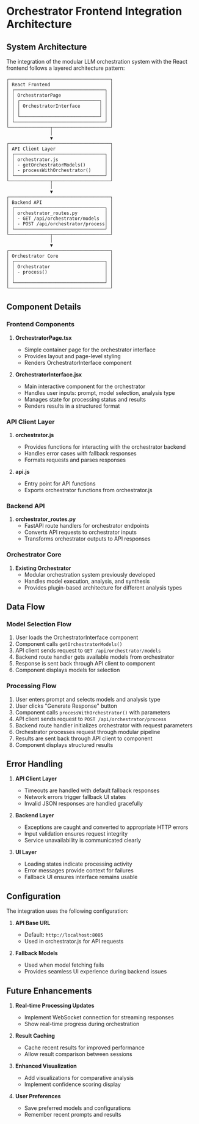 # Orchestrator Frontend Integration Architecture

## System Architecture

The integration of the modular LLM orchestration system with the React frontend follows a layered architecture pattern:

```
┌─────────────────────────────────────┐
│ React Frontend                      │
│ ┌─────────────────────────────────┐ │
│ │ OrchestratorPage                │ │
│ │ ┌─────────────────────────────┐ │ │
│ │ │ OrchestratorInterface       │ │ │
│ │ │                             │ │ │
│ │ └─────────────────────────────┘ │ │
│ └─────────────────────────────────┘ │
└───────────────┬─────────────────────┘
                │
                ▼
┌─────────────────────────────────────┐
│ API Client Layer                    │
│ ┌─────────────────────────────────┐ │
│ │ orchestrator.js                 │ │
│ │ - getOrchestratorModels()       │ │
│ │ - processWithOrchestrator()     │ │
│ └─────────────────────────────────┘ │
└───────────────┬─────────────────────┘
                │
                ▼
┌─────────────────────────────────────┐
│ Backend API                         │
│ ┌─────────────────────────────────┐ │
│ │ orchestrator_routes.py          │ │
│ │ - GET /api/orchestrator/models  │ │
│ │ - POST /api/orchestrator/process│ │
│ └─────────────────────────────────┘ │
└───────────────┬─────────────────────┘
                │
                ▼
┌─────────────────────────────────────┐
│ Orchestrator Core                   │
│ ┌─────────────────────────────────┐ │
│ │ Orchestrator                    │ │
│ │ - process()                     │ │
│ │                                 │ │
│ └─────────────────────────────────┘ │
└─────────────────────────────────────┘
```

## Component Details

### Frontend Components

1. **OrchestratorPage.tsx**
   - Simple container page for the orchestrator interface
   - Provides layout and page-level styling
   - Renders OrchestratorInterface component

2. **OrchestratorInterface.jsx**
   - Main interactive component for the orchestrator
   - Handles user inputs: prompt, model selection, analysis type
   - Manages state for processing status and results
   - Renders results in a structured format

### API Client Layer

1. **orchestrator.js**
   - Provides functions for interacting with the orchestrator backend
   - Handles error cases with fallback responses
   - Formats requests and parses responses

2. **api.js**
   - Entry point for API functions
   - Exports orchestrator functions from orchestrator.js

### Backend API

1. **orchestrator_routes.py**
   - FastAPI route handlers for orchestrator endpoints
   - Converts API requests to orchestrator inputs
   - Transforms orchestrator outputs to API responses

### Orchestrator Core

1. **Existing Orchestrator**
   - Modular orchestration system previously developed
   - Handles model execution, analysis, and synthesis
   - Provides plugin-based architecture for different analysis types

## Data Flow

### Model Selection Flow

1. User loads the OrchestratorInterface component
2. Component calls `getOrchestratorModels()`
3. API client sends request to `GET /api/orchestrator/models`
4. Backend route handler gets available models from orchestrator
5. Response is sent back through API client to component
6. Component displays models for selection

### Processing Flow

1. User enters prompt and selects models and analysis type
2. User clicks "Generate Response" button
3. Component calls `processWithOrchestrator()` with parameters
4. API client sends request to `POST /api/orchestrator/process`
5. Backend route handler initializes orchestrator with request parameters
6. Orchestrator processes request through modular pipeline
7. Results are sent back through API client to component
8. Component displays structured results

## Error Handling

1. **API Client Layer**
   - Timeouts are handled with default fallback responses
   - Network errors trigger fallback UI states
   - Invalid JSON responses are handled gracefully

2. **Backend Layer**
   - Exceptions are caught and converted to appropriate HTTP errors
   - Input validation ensures request integrity
   - Service unavailability is communicated clearly

3. **UI Layer**
   - Loading states indicate processing activity
   - Error messages provide context for failures
   - Fallback UI ensures interface remains usable

## Configuration

The integration uses the following configuration:

1. **API Base URL**
   - Default: `http://localhost:8085`
   - Used in orchestrator.js for API requests

2. **Fallback Models**
   - Used when model fetching fails
   - Provides seamless UI experience during backend issues

## Future Enhancements

1. **Real-time Processing Updates**
   - Implement WebSocket connection for streaming responses
   - Show real-time progress during orchestration

2. **Result Caching**
   - Cache recent results for improved performance
   - Allow result comparison between sessions

3. **Enhanced Visualization**
   - Add visualizations for comparative analysis
   - Implement confidence scoring display

4. **User Preferences**
   - Save preferred models and configurations
   - Remember recent prompts and results